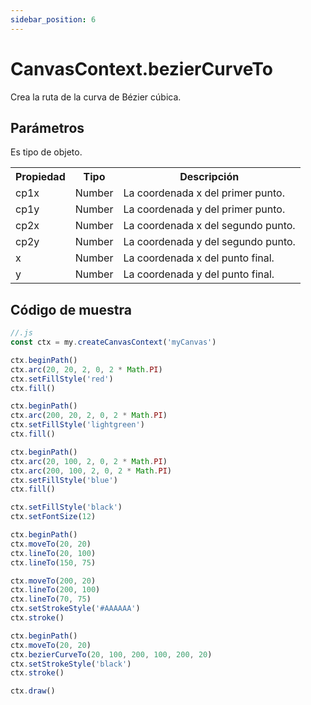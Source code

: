 ```yaml
---
sidebar_position: 6
---
```


# CanvasContext.bezierCurveTo

Crea la ruta de la curva de Bézier cúbica.

## Parámetros

Es tipo de objeto.

<table>
    <tr>
        <th>Propiedad</th>
        <th>Tipo</th>
        <th>Descripción</th>
    </tr>
     <tr>
        <td>cp1x</td>
        <td>Number</td>
        <td>La coordenada x del primer punto.</td>
     </tr>
     <tr>
        <td>cp1y</td>
        <td>Number</td>
        <td>La coordenada y del primer punto.</td>
     </tr>
     <tr>
        <td>cp2x</td>
        <td>Number</td>
        <td>La coordenada x del segundo punto.</td>
     </tr>
     <tr>
        <td>cp2y</td>
        <td>Number</td>
        <td>La coordenada y del segundo punto.</td>
     </tr>
     <tr>
        <td>x</td>
        <td>Number</td>
        <td>La coordenada x del punto final.</td>
     </tr>
     <tr>
        <td>y</td>
        <td>Number</td>
        <td>La coordenada y del punto final.</td>
     </tr>
</table>

## Código de muestra

```js
//.js
const ctx = my.createCanvasContext('myCanvas')

ctx.beginPath()
ctx.arc(20, 20, 2, 0, 2 * Math.PI)
ctx.setFillStyle('red')
ctx.fill()

ctx.beginPath()
ctx.arc(200, 20, 2, 0, 2 * Math.PI)
ctx.setFillStyle('lightgreen')
ctx.fill()

ctx.beginPath()
ctx.arc(20, 100, 2, 0, 2 * Math.PI)
ctx.arc(200, 100, 2, 0, 2 * Math.PI)
ctx.setFillStyle('blue')
ctx.fill()

ctx.setFillStyle('black')
ctx.setFontSize(12)

ctx.beginPath()
ctx.moveTo(20, 20)
ctx.lineTo(20, 100)
ctx.lineTo(150, 75)

ctx.moveTo(200, 20)
ctx.lineTo(200, 100)
ctx.lineTo(70, 75)
ctx.setStrokeStyle('#AAAAAA')
ctx.stroke()

ctx.beginPath()
ctx.moveTo(20, 20)
ctx.bezierCurveTo(20, 100, 200, 100, 200, 20)
ctx.setStrokeStyle('black')
ctx.stroke()

ctx.draw()
```